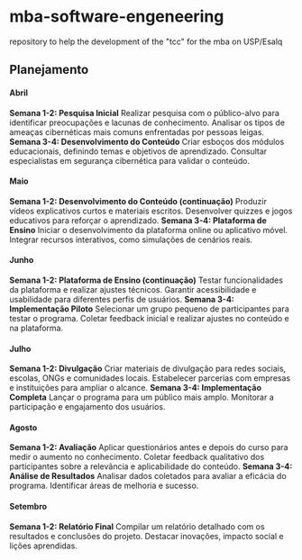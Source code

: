# mba-software-engeneering
repository to help the development of the "tcc" for the mba on USP/Esalq

## Planejamento

#### Abril
**Semana 1-2: Pesquisa Inicial**
Realizar pesquisa com o público-alvo para identificar preocupações e lacunas de conhecimento.
Analisar os tipos de ameaças cibernéticas mais comuns enfrentadas por pessoas leigas.
**Semana 3-4: Desenvolvimento do Conteúdo**
Criar esboços dos módulos educacionais, definindo temas e objetivos de aprendizado.
Consultar especialistas em segurança cibernética para validar o conteúdo.

#### Maio
**Semana 1-2: Desenvolvimento do Conteúdo (continuação)**
Produzir vídeos explicativos curtos e materiais escritos.
Desenvolver quizzes e jogos educativos para reforçar o aprendizado.
**Semana 3-4: Plataforma de Ensino**
Iniciar o desenvolvimento da plataforma online ou aplicativo móvel.
Integrar recursos interativos, como simulações de cenários reais.

#### Junho
**Semana 1-2: Plataforma de Ensino (continuação)**
Testar funcionalidades da plataforma e realizar ajustes técnicos.
Garantir acessibilidade e usabilidade para diferentes perfis de usuários.
**Semana 3-4: Implementação Piloto**
Selecionar um grupo pequeno de participantes para testar o programa.
Coletar feedback inicial e realizar ajustes no conteúdo e na plataforma.

#### Julho
**Semana 1-2: Divulgação**
Criar materiais de divulgação para redes sociais, escolas, ONGs e comunidades locais.
Estabelecer parcerias com empresas e instituições para ampliar o alcance.
**Semana 3-4: Implementação Completa**
Lançar o programa para um público mais amplo.
Monitorar a participação e engajamento dos usuários.

#### Agosto
**Semana 1-2: Avaliação**
Aplicar questionários antes e depois do curso para medir o aumento no conhecimento.
Coletar feedback qualitativo dos participantes sobre a relevância e aplicabilidade do conteúdo.
**Semana 3-4: Análise de Resultados**
Analisar dados coletados para avaliar a eficácia do programa.
Identificar áreas de melhoria e sucesso.


#### Setembro
**Semana 1-2: Relatório Final**
Compilar um relatório detalhado com os resultados e conclusões do projeto.
Destacar inovações, impacto social e lições aprendidas.
